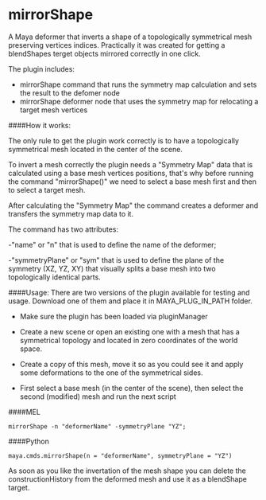 # mirrorShape

A Maya deformer that inverts a shape of a topologically symmetrical mesh preserving vertices indices. Practically it was created for getting a blendShapes terget objects mirrored correctly in one click.

The plugin includes:
- mirrorShape command that runs the symmetry map calculation and sets the result to the defomer node
- mirrorShape deformer node that uses the symmetry map for relocating a target mesh vertices

####How it works:

The only rule to get the plugin work correctly is to have a topologically symmetrical mesh located in the center of the scene.

To invert a mesh correctly the plugin needs a "Symmetry Map" data that is calculated using a base mesh vertices positions, that's why before running the command "mirrorShape()" we need to select a base mesh first and then to select a target mesh.

After calculating the "Symmetry Map" the command creates a deformer and transfers the symmetry map data to it.

The command has two attributes:

-"name" or "n" that is used to define the name of the deformer;

-"symmetryPlane" or "sym" that is used to define the plane of the symmetry (XZ, YZ, XY) that visually splits a base mesh into two topologically identical parts.

####Usage:
There are two versions of the plugin available for testing and usage. Download one of them and place it in MAYA_PLUG_IN_PATH folder.

- Make sure the plugin has been loaded via pluginManager

- Create a new scene or open an existing one with a mesh that has a symmetrical topology and located in zero coordinates of the world space.

- Create a copy of this mesh, move it so as you could see it and apply some deformations to the one of the symmetrical sides.

- First select a base mesh (in the center of the scene), then select the second (modified) mesh and run the next script

####MEL
```
mirrorShape -n "deformerName" -symmetryPlane "YZ";
```

####Python
```
maya.cmds.mirrorShape(n = "deformerName", symmetryPlane = "YZ")
```
As soon as you like the invertation of the mesh shape you can delete the constructionHistory from the deformed mesh and use it as a blendShape target.
